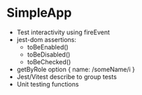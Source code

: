 # SimpleApp

- Test interactivity using fireEvent
- jest-dom assertions:
  - toBeEnabled()
  - toBeDisabled()
  - toBeChecked()
- getByRole option { name: /someName/i }
- Jest/Vitest describe to group tests
- Unit testing functions
